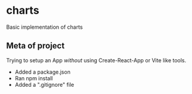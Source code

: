 # charts
Basic implementation of charts

## Meta of project

Trying to setup an App *without* using Create-React-App or Vite like tools.

- Added a package.json
- Ran npm install
- Added a ".gitignore" file
